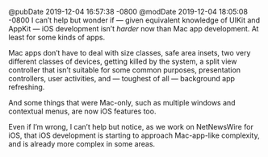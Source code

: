 @pubDate 2019-12-04 16:57:38 -0800
@modDate 2019-12-04 18:05:08 -0800
I can’t help but wonder if — given equivalent knowledge of UIKit and AppKit — iOS development isn’t _harder_ now than Mac app development. At least for some kinds of apps.

Mac apps don’t have to deal with size classes, safe area insets, two very different classes of devices, getting killed by the system, a split view controller that isn’t suitable for some common purposes, presentation controllers, user activities, and — toughest of all — background app refreshing.

And some things that were Mac-only, such as multiple windows and contextual menus, are now iOS features too.

Even if I’m wrong, I can’t help but notice, as we work on NetNewsWire for iOS, that iOS development is starting to approach Mac-app-like complexity, and is already more complex in some areas.
